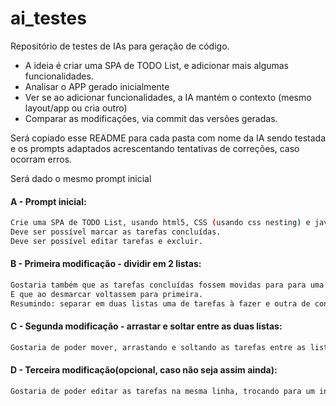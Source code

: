 # ai_testes

Repositório de testes de IAs para geração de código.

-   A ideia é criar uma SPA de TODO List, e adicionar mais algumas funcionalidades.
-   Analisar o APP gerado inicialmente
-   Ver se ao adicionar funcionalidades, a IA mantém o contexto (mesmo layout/app ou cria outro)
-   Comparar as modificações, via commit das versões geradas.

Será copiado esse README para cada pasta com nome da IA sendo testada e os prompts adaptados acrescentando tentativas de correções, caso ocorram erros.

Será dado o mesmo prompt inicial

#### A - Prompt inicial:

```sh
Crie uma SPA de TODO List, usando html5, CSS (usando css nesting) e javascript puro.
Deve ser possível marcar as tarefas concluídas.
Deve ser possível editar tarefas e excluir.
```

#### B - Primeira modificação - dividir em 2 listas:

```sh
Gostaria também que as tarefas concluídas fossem movidas para para uma segunda lista embaixo da primeira.
E que ao desmarcar voltassem para primeira.
Resumindo: separar em duas listas uma de tarefas à fazer e outra de concluídas.
```

#### C - Segunda modificação - arrastar e soltar entre as duas listas:

```sh
Gostaria de poder mover, arrastando e soltando as tarefas entre as listas de pendentes e concluídas.
```

#### D - Terceira modificação(opcional, caso não seja assim ainda):

```sh
Gostaria de poder editar as tarefas na mesma linha, trocando para um input e tendo botões de salvar ou descartar as alterações nesse estado.
```
